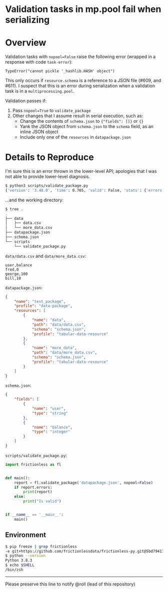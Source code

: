 # Validation tasks in mp.pool fail when serializing

# Overview

Validation tasks with `nopool=False` raise the following error (wrapped in a response with code `task-error`):
```
TypeError("cannot pickle '_hashlib.HASH' object")
```
This only occurs if `resource.schema` is a reference to a JSON file (#609, and #611). I suspect that this is an error during serialization when a validation task is in a `multiprocessing.pool`.

Validation passes if:
1. Pass `nopool=True` to `validate_package`
2. Other changes that I assume result in serial execution, such as:
    * Change the contents of `schema.json` to `{"fields": []}` or `{}`
    * Yank the JSON object from `schema.json` to the `schema` field, as an inline JSON object
    * Include only one of the `resources` in `datapackage.json`

# Details to Reproduce

I'm sure this is an error thrown in the lower-level API; apologies that I was not able to provide lower-level diagnosis.

```bash
$ python3 scripts/validate_package.py
{'version': '3.48.0', 'time': 0.765, 'valid': False, 'stats': {'errors': 1, 'tables': 0}, 'errors': [{'code': 'task-error', 'name': 'Task Error', 'tags': ['#general'], 'note': 'Error sending result: \'[{\'version\': \'3.48.0\', \'time\': 0.069, \'valid\': True, \'stats\': {\'errors\': 0, \'tables\': 1}, \'errors\': [], \'tables\': [{\'path\': \'data/data.csv\', \'scheme\': \'file\', \'format\': \'csv\', \'hashing\': \'md5\', \'encoding\': \'utf-8\', \'compression\': \'no\', \'compressionPath\': \'\', \'control\': {\'newline\': \'\'}, \'dialect\': {}, \'query\': {}, \'schema\': {\'fields\': [{\'name\': \'user\', \'type\': \'string\'}, {\'name\': \'balance\', \'type\': \'integer\'}]}, \'header\': [\'user\', \'balance\'], \'time\': 0.003, \'valid\': True, \'scope\': [\'dialect-error\', \'schema-error\', \'field-error\', \'extra-label\', \'missing-label\', \'blank-label\', \'duplicate-label\', \'blank-header\', \'incorrect-label\', \'extra-cell\', \'missing-cell\', \'blank-row\', \'type-error\', \'constraint-error\', \'unique-error\', \'primary-key-error\', \'foreign-key-error\', \'checksum-error\'], \'stats\': {\'hash\': \'8402358f59c6d1d178cd2f77cbf84e7a\', \'bytes\': 39, \'fields\': 2, \'rows\': 3, \'errors\': 0}, \'partial\': False, \'errors\': []}]}]\'. Reason: \'TypeError("cannot pickle \'_hashlib.HASH\' object")\'', 'message': 'The validation task has an error: Error sending result: \'[{\'version\': \'3.48.0\', \'time\': 0.069, \'valid\': True, \'stats\': {\'errors\': 0, \'tables\': 1}, \'errors\': [], \'tables\': [{\'path\': \'data/data.csv\', \'scheme\': \'file\', \'format\': \'csv\', \'hashing\': \'md5\', \'encoding\': \'utf-8\', \'compression\': \'no\', \'compressionPath\': \'\', \'control\': {\'newline\': \'\'}, \'dialect\': {}, \'query\': {}, \'schema\': {\'fields\': [{\'name\': \'user\', \'type\': \'string\'}, {\'name\': \'balance\', \'type\': \'integer\'}]}, \'header\': [\'user\', \'balance\'], \'time\': 0.003, \'valid\': True, \'scope\': [\'dialect-error\', \'schema-error\', \'field-error\', \'extra-label\', \'missing-label\', \'blank-label\', \'duplicate-label\', \'blank-header\', \'incorrect-label\', \'extra-cell\', \'missing-cell\', \'blank-row\', \'type-error\', \'constraint-error\', \'unique-error\', \'primary-key-error\', \'foreign-key-error\', \'checksum-error\'], \'stats\': {\'hash\': \'8402358f59c6d1d178cd2f77cbf84e7a\', \'bytes\': 39, \'fields\': 2, \'rows\': 3, \'errors\': 0}, \'partial\': False, \'errors\': []}]}]\'. Reason: \'TypeError("cannot pickle \'_hashlib.HASH\' object")\'', 'description': 'General task-level error.'}], 'tables': []}
```

...and the working directory:

```bash
$ tree .
.
├── data
│   ├── data.csv
│   └── more_data.csv
├── datapackage.json
├── schema.json
└── scripts
    └── validate_package.py
```

`data/data.csv` and `data/more_data.csv`:
```csv
user,balance
fred,0
george,100
bill,10
```

`datapackage.json`:
```json
{
    "name": "test_package",
    "profile": "data-package",
    "resources": [
        {
            "name": "data",
            "path": "data/data.csv",
            "schema": "schema.json",
            "profile": "tabular-data-resource"
        },
        {
            "name": "more_data",
            "path": "data/more_data.csv",
            "schema": "schema.json",
            "profile": "tabular-data-resource"
        }
    ]
}
```

`schema.json`:
```json
{
    "fields": [
        {
            "name": "user",
            "type": "string"
        },
        {
            "name": "balance",
            "type": "integer"
        }
    ]
}
```

`scripts/validate_package.py`:
```python
import frictionless as fl


def main():
    report = fl.validate_package('datapackage.json', nopool=False)
    if report.errors:
        print(report)
    else:
        print("Is valid")


if __name__ == '__main__':
    main()
```

## Environment

```bash
$ pip freeze | grep frictionless
-e git+https://github.com/frictionlessdata/frictionless-py.git@5bd794179dcbaab080e1e0d0e692b6c875e44d43#egg=frictionless
$ python --version
Python 3.8.3
$ echo $SHELL
/bin/zsh
```

---

Please preserve this line to notify @roll (lead of this repository)
